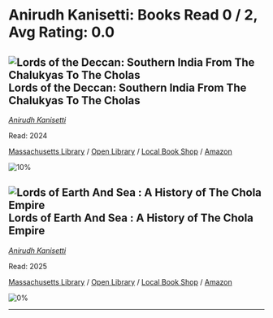 # Anirudh Kanisetti:  Books Read 0 / 2, Avg Rating: 0.0 

## ![Lords of the Deccan: Southern India From The Chalukyas To The Cholas](https://pictures.abebooks.com/isbn/9789353451608-us-300.jpg) Lords of the Deccan: Southern India From The Chalukyas To The Cholas
*[Anirudh Kanisetti](../authors/AnirudhKanisetti)*

Read: 2024

[Massachusetts Library](https://library.minlib.net/search/i=9789353451608) / [Open Library](https://openlibrary.org/isbn/9789353451608) / [Local Book Shop](https://bookshop.org/book/9789353451608) / [Amazon](https://amazon.com/dp/9353451604)

![10%](https://geps.dev/progress/10) 



## ![Lords of Earth And Sea : A History of The Chola Empire](https://pictures.abebooks.com/isbn/9789353455606-us-300.jpg) Lords of Earth And Sea : A History of The Chola Empire
*[Anirudh Kanisetti](../authors/AnirudhKanisetti)*

Read: 2025

[Massachusetts Library](https://library.minlib.net/search/i=9789353455606) / [Open Library](https://openlibrary.org/isbn/9789353455606) / [Local Book Shop](https://bookshop.org/book/9789353455606) / [Amazon](https://amazon.com/dp/935345560X)

![0%](https://geps.dev/progress/0) 



---
